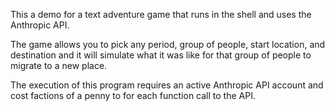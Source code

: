 This a demo for a text adventure game that runs in the shell and uses the Anthropic API. 

The game allows you to pick any period, group of people, start location, and destination and it will simulate what it was like for that group of people to migrate to a new place. 

The execution of this program requires an active Anthropic API account and cost factions of a penny to for each function call to the API. 
